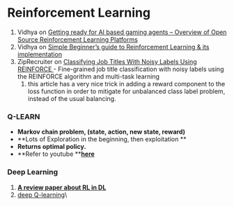 # Reinforcement Learning

1. Vidhya on [Getting ready for AI based gaming agents – Overview of Open Source Reinforcement Learning Platforms](https://www.analyticsvidhya.com/blog/2016/12/getting-ready-for-ai-based-gaming-agents-overview-of-open-source-reinforcement-learning-platforms/)
2. Vidhya on [Simple Beginner’s guide to Reinforcement Learning & its implementation](https://www.analyticsvidhya.com/blog/2017/01/introduction-to-reinforcement-learning-implementation/)
3. ZipRecruiter on [Classifying Job Titles With Noisy Labels Using REINFORCE ](https://medium.com/@ziprecruiter.engineering/classifying-job-titles-with-noisy-labels-using-reinforce-ce1a4bde05e2)- Fine-grained job title classification with noisy labels using the REINFORCE algorithm and multi-task learning
   1. this article has a very nice trick in adding a reward component to the loss function in order to mitigate for unbalanced class label problem, instead of the usual balancing.

### **Q-LEARN**

* **Markov chain problem, (state, action, new state, reward)**
* **Lots of Exploration in the beginning, then exploitation **
* **Returns optimal policy.**
* **Refer to youtube **[**here**](https://www.youtube.com/watch?v=9m\_6q_KECTk)

### **Deep Learning**

1. [**A review paper about RL in DL**](https://arxiv.org/pdf/1701.07274.pdf)
2. [deep Q-learning](https://www.analyticsvidhya.com/blog/2019/04/introduction-deep-q-learning-python/)\
